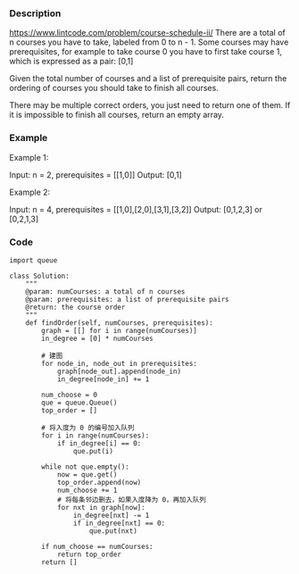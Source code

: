### Description
https://www.lintcode.com/problem/course-schedule-ii/
There are a total of n courses you have to take, labeled from 0 to n - 1.
Some courses may have prerequisites, for example to take course 0 you have to first take course 1, which is expressed as a pair: [0,1]

Given the total number of courses and a list of prerequisite pairs, return the ordering of courses you should take to finish all courses.

There may be multiple correct orders, you just need to return one of them. If it is impossible to finish all courses, return an empty array.

### Example
Example 1:

Input: n = 2, prerequisites = [[1,0]] 
Output: [0,1]

Example 2:

Input: n = 4, prerequisites = [[1,0],[2,0],[3,1],[3,2]] 
Output: [0,1,2,3] or [0,2,1,3]

### Code
```
import queue

class Solution:
    """
    @param: numCourses: a total of n courses
    @param: prerequisites: a list of prerequisite pairs
    @return: the course order
    """
    def findOrder(self, numCourses, prerequisites):
        graph = [[] for i in range(numCourses)]
        in_degree = [0] * numCourses
        
        # 建图
        for node_in, node_out in prerequisites:
            graph[node_out].append(node_in)
            in_degree[node_in] += 1
        
        num_choose = 0
        que = queue.Queue()
        top_order = []
        
        # 将入度为 0 的编号加入队列
        for i in range(numCourses):
            if in_degree[i] == 0:
                que.put(i)
        
        while not que.empty():
            now = que.get()
            top_order.append(now)
            num_choose += 1
            # 将每条邻边删去，如果入度降为 0，再加入队列
            for nxt in graph[now]:
                in_degree[nxt] -= 1
                if in_degree[nxt] == 0:
                    que.put(nxt)
        
        if num_choose == numCourses:
            return top_order
        return []
```
